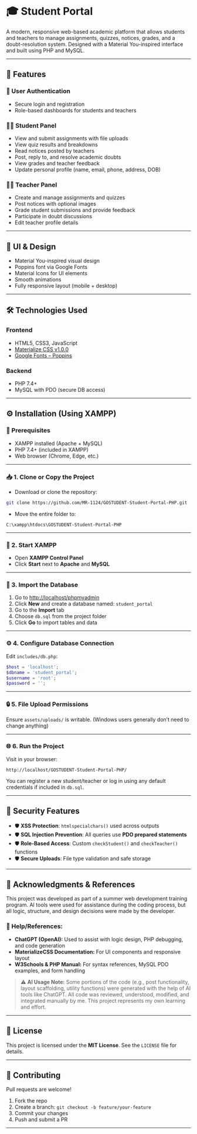 
# **🎓 Student Portal**

A modern, responsive web-based academic platform that allows students and teachers to manage assignments, quizzes, notices, grades, and a doubt-resolution system. Designed with a Material You-inspired interface and built using PHP and MySQL.

---

## 🔑 **Features**

### 👥 User Authentication

* Secure login and registration
* Role-based dashboards for students and teachers

### 🧑‍🎓 Student Panel

* View and submit assignments with file uploads
* View quiz results and breakdowns
* Read notices posted by teachers
* Post, reply to, and resolve academic doubts
* View grades and teacher feedback
* Update personal profile (name, email, phone, address, DOB)

### 👩‍🏫 Teacher Panel

* Create and manage assignments and quizzes
* Post notices with optional images
* Grade student submissions and provide feedback
* Participate in doubt discussions
* Edit teacher profile details

---

## 🎨 **UI & Design**

* Material You-inspired visual design
* Poppins font via Google Fonts
* Material Icons for UI elements
* Smooth animations 
* Fully responsive layout (mobile + desktop)

---

## 🛠️ **Technologies Used**

### Frontend

* HTML5, CSS3, JavaScript
* [Materialize CSS v1.0.0](https://cdnjs.cloudflare.com/ajax/libs/materialize/1.0.0/)
* [Google Fonts – Poppins](https://fonts.googleapis.com/css2?family=Poppins)


### Backend

* PHP 7.4+
* MySQL with PDO (secure DB access)

---

## ⚙️ **Installation (Using XAMPP)**

### 🔧 Prerequisites

* XAMPP installed (Apache + MySQL)
* PHP 7.4+ (included in XAMPP)
* Web browser (Chrome, Edge, etc.)

---

### 📥 1. Clone or Copy the Project

* Download or clone the repository:

```bash
git clone https://github.com/MR-1124/GOSTUDENT-Student-Portal-PHP.git
```

* Move the entire folder to:

```
C:\xampp\htdocs\GOSTUDENT-Student-Portal-PHP
```

---

### 🚀 2. Start XAMPP

* Open **XAMPP Control Panel**
* Click **Start** next to **Apache** and **MySQL**

---

### 🧬 3. Import the Database

1. Go to [http://localhost/phpmyadmin](http://localhost/phpmyadmin)
2. Click **New** and create a database named:
   `student_portal`
3. Go to the **Import** tab
4. Choose `db.sql` from the project folder
5. Click **Go** to import tables and data

---

### ⚙️ 4. Configure Database Connection

Edit `includes/db.php`:

```php
$host = 'localhost';
$dbname = 'student_portal';
$username = 'root';
$password = '';
```

---

### 🔒 5. File Upload Permissions

Ensure `assets/uploads/` is writable.
(Windows users generally don’t need to change anything)

---

### 🌐 6. Run the Project

Visit in your browser:

```
http://localhost/GOSTUDENT-Student-Portal-PHP/
```

You can register a new student/teacher or log in using any default credentials if included in `db.sql`.

---


## 🔐 **Security Features**

* 🛡️ **XSS Protection**: `htmlspecialchars()` used across outputs
* 🛡️ **SQL Injection Prevention**: All queries use **PDO prepared statements**
* 🛡️ **Role-Based Access**: Custom `checkStudent()` and `checkTeacher()` functions
* 🛡️ **Secure Uploads**: File type validation and safe storage

---

## 🙌 **Acknowledgments & References**

This project was developed as part of a summer web development training program. AI tools were used for assistance during the coding process, but all logic, structure, and design decisions were made by the developer.

### 🤝 Help/References:

* **ChatGPT (OpenAI):** Used to assist with logic design, PHP debugging, and code generation
* **MaterializeCSS Documentation:** For UI components and responsive layout
* **W3Schools & PHP Manual:** For syntax references, MySQL PDO examples, and form handling

> ⚠️ **AI Usage Note:**
> Some portions of the code (e.g., post functionality, layout scaffolding, utility functions) were generated with the help of AI tools like ChatGPT. All code was reviewed, understood, modified, and integrated manually by me. This project represents my own learning and effort.

---

## 📄 **License**

This project is licensed under the **MIT License**.
See the `LICENSE` file for details.

---

## 🤝 **Contributing**

Pull requests are welcome!

1. Fork the repo
2. Create a branch:
   `git checkout -b feature/your-feature`
3. Commit your changes
4. Push and submit a PR

---

